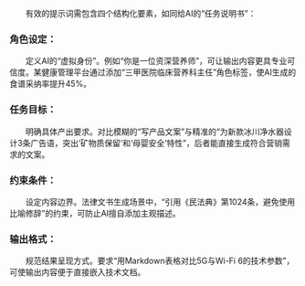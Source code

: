 <p style="text-indent:2em">有效的提示词需包含四个结构化要素，如同给AI的“任务说明书”：
</p>


### **角色设定**：
<p style="text-indent:2em">定义AI的“虚拟身份”。例如“你是一位资深营养师”，可让输出内容更具专业可信度。某健康管理平台通过添加“三甲医院临床营养科主任”角色标签，使AI生成的食谱采纳率提升45%。
</p>


### **任务目标**：
<p style="text-indent:2em">明确具体产出要求。对比模糊的“写产品文案”与精准的“为新款冰川净水器设计3条广告语，突出‘矿物质保留’和‘母婴安全’特性”，后者能直接生成符合营销需求的文案。
</p>


### **约束条件**：
<p style="text-indent:2em">设定内容边界。法律文书生成场景中，“引用《民法典》第1024条，避免使用比喻修辞”的约束，可防止AI擅自添加主观描述。
</p>


### **输出格式**：
<p style="text-indent:2em">规范结果呈现方式。要求“用Markdown表格对比5G与Wi-Fi 6的技术参数”，可使输出内容便于直接嵌入技术文档。
</p>